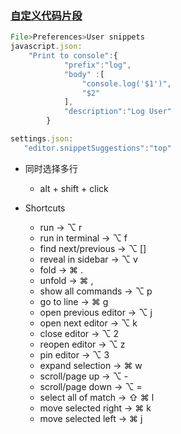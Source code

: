 ### [自定义代码片段](https://www.jianshu.com/p/1f1132df1def)
```js
File>Preferences>User snippets
javascript.json:
    "Print to console":{
            "prefix":"log",
            "body" :[
                "console.log('$1')",
                "$2"
            ],
            "description":"Log User"
        }

settings.json:
   "editor.snippetSuggestions":"top"
```

- 同时选择多行
  - alt + shift + click

- Shortcuts
  - run                     -> ⌥ r
  - run in terminal         -> ⌥ f
  - find next/previous       -> ⌥ []
  - reveal in sidebar       -> ⌥ v
  - fold                    -> ⌘ .
  - unfold                  -> ⌘ ,
  - show all commands       -> ⌥ p
  - go to line              -> ⌘ g
  - open previous editor    -> ⌥ j
  - open next editor        -> ⌥ k
  - close editor            -> ⌥ 2
  - reopen editor           -> ⌥ z
  - pin editor              -> ⌥ 3
  - expand selection        -> ⌘ w
  - scroll/page up          -> ⌥ -
  - scroll/page down        -> ⌥ =
  - select all of match     -> ⇧ ⌘ l
  - move selected right     -> ⌘ k
  - move selected left      -> ⌘ j